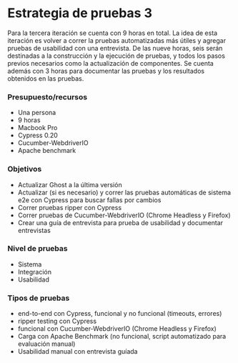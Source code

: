 # Estrategia de pruebas 3

Para la tercera iteración se cuenta con 9 horas en total. La idea de esta iteración es volver a correr la pruebas automatizadas más útiles y agregar pruebas de usabilidad con una entrevista. De las nueve horas, seis serán destinadas a la construcción y la ejecución de pruebas, y todos los pasos previos necesarios como la actualización de componentes. Se cuenta además con 3 horas para documentar las pruebas y los resultados obtenidos en las pruebas.

### Presupuesto/recursos
- Una persona
- 9 horas
- Macbook Pro
- Cypress 0.20
- Cucumber-WebdriverIO
- Apache benchmark

### Objetivos
- Actualizar Ghost a la última versión
- Actualizar (si es necesario) y correr las pruebas automáticas de sistema e2e con Cypress para buscar fallas por cambios
- Correr pruebas ripper con Cypress
- Correr pruebas de Cucumber-WebdriverIO (Chrome Headless y Firefox)
- Crear una guía de entrevista para prueba de usabilidad y documentar entrevistas

### Nivel de pruebas
- Sistema
- Integración
- Usabilidad

### Tipos de pruebas
- end-to-end con Cypress, funcional y no funcional (timeouts, errores)
- ripper testing con Cypress
- funcional con Cucumber-WebdriverIO (Chrome Headless y Firefox)
- Carga con Apache Benchmark (no funcional, script automatizado para evaluación manual)
- Usabilidad manual con entrevista guíada
